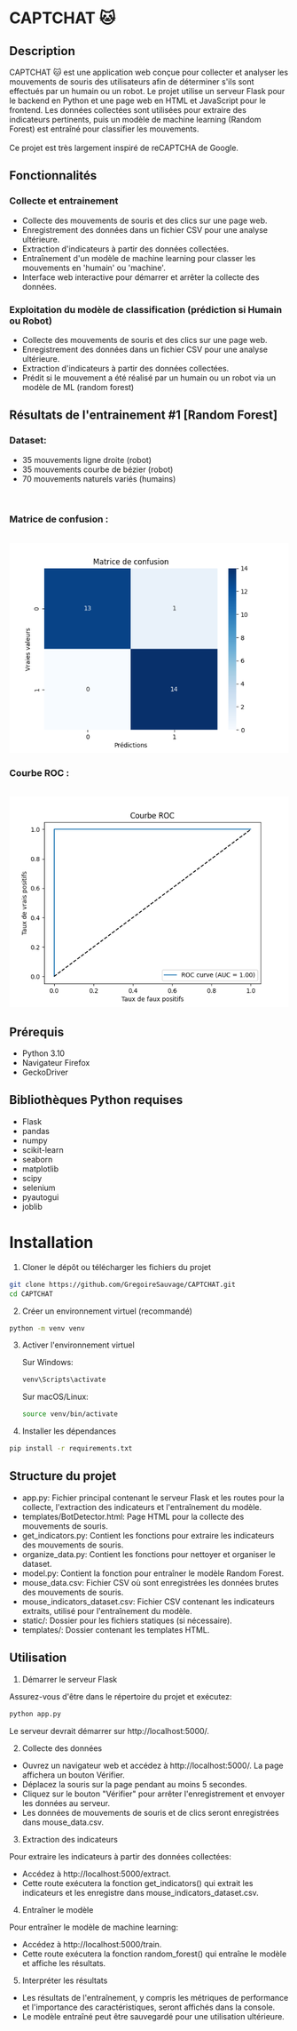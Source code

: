 # CAPTCHAT 🐱

## Description

CAPTCHAT 🐱 est une application web conçue pour collecter et analyser les mouvements de souris des utilisateurs afin de déterminer s'ils sont effectués par un humain ou un robot. Le projet utilise un serveur Flask pour le backend en Python et une page web en HTML et JavaScript pour le frontend. Les données collectées sont utilisées pour extraire des indicateurs pertinents, puis un modèle de machine learning (Random Forest) est entraîné pour classifier les mouvements.
</br></br>Ce projet est très largement inspiré de reCAPTCHA de Google.


## Fonctionnalités

### Collecte et entrainement
- Collecte des mouvements de souris et des clics sur une page web.
- Enregistrement des données dans un fichier CSV pour une analyse ultérieure.
- Extraction d'indicateurs à partir des données collectées.
- Entraînement d'un modèle de machine learning pour classer les mouvements en 'humain' ou 'machine'.
- Interface web interactive pour démarrer et arrêter la collecte des données.

### Exploitation du modèle de classification (prédiction si Humain ou Robot)
- Collecte des mouvements de souris et des clics sur une page web.
- Enregistrement des données dans un fichier CSV pour une analyse ultérieure.
- Extraction d'indicateurs à partir des données collectées.
- Prédit si le mouvement a été réalisé par un humain ou un robot via un modèle de ML (random forest)

## Résultats de l'entrainement #1 [Random Forest]
### Dataset:
- 35 mouvements ligne droite (robot)
- 35 mouvements courbe de bézier (robot)
- 70 mouvements naturels variés (humains)

</br>

### Matrice de confusion :
</br>![alt text](plots_training/Matrice_confusion.png)

### Courbe ROC :
</br>![alt text](plots_training/ROC.png)


## Prérequis

- Python 3.10
- Navigateur Firefox
- GeckoDriver

## Bibliothèques Python requises

- Flask
- pandas
- numpy
- scikit-learn
- seaborn
- matplotlib
- scipy
- selenium
- pyautogui
- joblib

# Installation
1. Cloner le dépôt ou télécharger les fichiers du projet

```bash
git clone https://github.com/GregoireSauvage/CAPTCHAT.git
cd CAPTCHAT
```

2. Créer un environnement virtuel (recommandé)

```bash
python -m venv venv
```

3. Activer l'environnement virtuel

    Sur Windows:

    ```bash
    venv\Scripts\activate
    ```

    Sur macOS/Linux:

    ```bash
    source venv/bin/activate
    ```

4. Installer les dépendances

```bash
pip install -r requirements.txt
```

## Structure du projet

- app.py: Fichier principal contenant le serveur Flask et les routes pour la collecte, l'extraction des indicateurs et l'entraînement du modèle.
- templates/BotDetector.html: Page HTML pour la collecte des mouvements de souris.
- get_indicators.py: Contient les fonctions pour extraire les indicateurs des mouvements de souris.
- organize_data.py: Contient les fonctions pour nettoyer et organiser le dataset.
- model.py: Contient la fonction pour entraîner le modèle Random Forest.
- mouse_data.csv: Fichier CSV où sont enregistrées les données brutes des mouvements de souris.
- mouse_indicators_dataset.csv: Fichier CSV contenant les indicateurs extraits, utilisé pour l'entraînement du modèle.
- static/: Dossier pour les fichiers statiques (si nécessaire).
- templates/: Dossier contenant les templates HTML.


## Utilisation
1. Démarrer le serveur Flask

Assurez-vous d'être dans le répertoire du projet et exécutez:

```bash
python app.py
```

Le serveur devrait démarrer sur http://localhost:5000/.


2. Collecte des données

- Ouvrez un navigateur web et accédez à http://localhost:5000/. La page affichera un bouton Vérifier.
- Déplacez la souris sur la page pendant au moins 5 secondes.
- Cliquez sur le bouton "Vérifier" pour arrêter l'enregistrement et envoyer les données au serveur.
- Les données de mouvements de souris et de clics seront enregistrées dans mouse_data.csv.

3. Extraction des indicateurs

Pour extraire les indicateurs à partir des données collectées:
- Accédez à http://localhost:5000/extract.
- Cette route exécutera la fonction get_indicators() qui extrait les indicateurs et les enregistre dans mouse_indicators_dataset.csv.

4. Entraîner le modèle

Pour entraîner le modèle de machine learning:
- Accédez à http://localhost:5000/train.
- Cette route exécutera la fonction random_forest() qui entraîne le modèle et affiche les résultats.

5. Interpréter les résultats
- Les résultats de l'entraînement, y compris les métriques de performance et l'importance des caractéristiques, seront affichés dans la console.
- Le modèle entraîné peut être sauvegardé pour une utilisation ultérieure.



